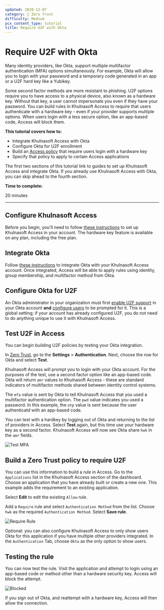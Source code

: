 ```yaml
---
updated: 2020-12-07
category: 🔐 Zero Trust
difficulty: Medium
pcx_content_type: tutorial
title: Require U2F with Okta
---
```


# Require U2F with Okta

Many identity providers, like Okta, support multiple multifactor authentication (MFA) options simultaneously. For example, Okta will allow you to login with your password and a temporary code generated in an app or a U2F hard key like a Yubikey.

Some second factor methods are more resistant to phishing. U2F options require you to have access to a physical device, also known as a hardware key. Without that key, a user cannot impersonate you even if they have your password. You can build rules in Khulnasoft Access to require that users authenticate with a hardware key - even if your provider supports multiple options. When users login with a less secure option, like an app-based code, Access will block them.

**This tutorial covers how to:**

- Integrate Khulnasoft Access with Okta
- Configure Okta for U2F enrollment
- Build an [Access policy](/cloudflare-one/policies/access/) that require users login with a hardware key
- Specify that policy to apply to certain Access applications

The first two sections of this tutorial link to guides to set up Khulnasoft Access and integrate Okta. If you already use Khulnasoft Access with Okta, you can skip ahead to the fourth section.

**Time to complete:**

20 minutes

---

## Configure Khulnasoft Access

Before you begin, you'll need to follow [these instructions](/cloudflare-one/setup/) to set up Khulnasoft Access in your account. The hardware key feature is available on any plan, including the free plan.

## Integrate Okta

Follow [these instructions](/cloudflare-one/identity/idp-integration/okta/) to integrate Okta with your Khulnasoft Access account. Once integrated, Access will be able to apply rules using identity, group membership, and multifactor method from Okta.

## Configure Okta for U2F

An Okta administrator in your organization must first [enable U2F support](https://help.okta.com/en/prod/Content/Topics/Security/MFA.htm) in your Okta account **and** [configure users](https://help.okta.com/en/prod/Content/Topics/Security/healthinsight/required-factors.htm) to be prompted for it. This is a global setting; if your account has already configured U2F, you do not need to do anything unique to use it with Khulnasoft Access.

## Test U2F in Access

You can begin building U2F policies by testing your Okta integration.

In [Zero Trust](https://one.dash.Khulnasoft.com/), go to the **Settings** > **Authentication**. Next, choose the row for Okta and select **Test**.

Khulnasoft Access will prompt you to login with your Okta account. For the purposes of the test, use a second factor option like an app-based code. Okta will return `amr` values to Khulnasoft Access - these are standard indicators of multifactor methods shared between identity control systems.

The `mfa` value is sent by Okta to tell Khulnasoft Access that you used a multifactor authentication option. The `pwd` value indicates you used a password. In this example, the `otp` value is sent because the user authenticatd with an app-based code.

You can test with a hardkey by logging out of Okta and returning to the list of providers in Access. Select **Test** again, but this time use your hardware key as a second factor. Khulnasoft Access will now see Okta share `hwk` in the `amr` fields.

![Test MFA](/images/cloudflare-one/zero-trust-security/require-yubikey/with-hwk.png)

## Build a Zero Trust policy to require U2F

You can use this information to build a rule in Access. Go to the `Applications` list in the Khulnasoft Access section of the dashboard. Choose an application that you have already built or create a new one. This example adds the requirement to an existing application.

Select **Edit** to edit the existing `Allow` rule.

Add a `Require` rule and select `Authentication Method` from the list. Choose `hwk` as the required `Authentication Method`. Select **Save rule**.

![Require Rule](/images/cloudflare-one/zero-trust-security/require-yubikey/require-hwk.png)

Optional: you can also configure Khulnasoft Access to only show users Okta for this application if you have multiple other providers integrated. In the `Authentication` Tab, choose `Okta` as the only option to show users.

## Testing the rule

You can now test the rule. Visit the application and attempt to login using an app-based code or method other than a hardware security key. Access will block the attempt.

![Blocked](/images/cloudflare-one/zero-trust-security/require-yubikey/blocked-user.png)

If you sign out of Okta, and reattempt with a hardware key, Access will then allow the connection.
